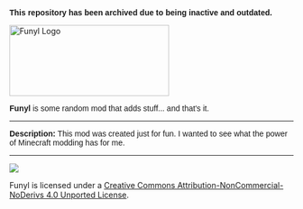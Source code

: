 <p><span style="font-family: arial, helvetica, sans-serif; font-size: 14px;"><b>This repository has been archived due to being inactive and outdated.</b></span></p>

<p><img src="https://i.imgur.com/T6Wteq8.png" alt="Funyl Logo" width="283" height="126" /></span></p>
<p><span style="font-family: arial, helvetica, sans-serif; font-size: 14px;"><b>Funyl</b> is some random mod that adds stuff... and that's it.</span></p>

-----------------

<p><span style="font-family: arial, helvetica, sans-serif; font-size: 14px;"><b>Description:</b> This mod was created just for fun. I wanted to see what the power of Minecraft modding has for me.</span></p>

-----------------

 [<img src="http://i.creativecommons.org/l/by-nc-nd/3.0/88x31.png">](http://creativecommons.org/licenses/by-nc-nd/4.0/deed.en_US)

Funyl is licensed under a [Creative Commons Attribution-NonCommercial-NoDerivs 4.0 Unported License](http://creativecommons.org/licenses/by-nc-nd/4.0/deed.en_US).
